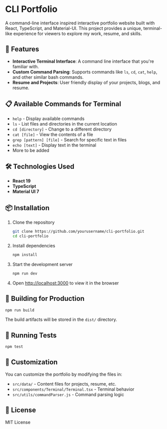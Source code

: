 # CLI Portfolio

A command-line interface inspired interactive portfolio website built with React, TypeScript, and Material-UI. This project provides a unique, terminal-like experience for viewers to explore my work, resume, and skills.

## 🚀 Features

- **Interactive Terminal Interface**: A command line interface that you're familiar with.
- **Custom Command Parsing**: Supports commands like `ls`, `cd`, `cat`, `help`, and other similar bash commands.
- **Resume and Projects**: User friendly display of your projects, blogs, and resume.

## 📋 Available Commands for Terminal

- `help` - Display available commands
- `ls` - List files and directories in the current location
- `cd [directory]` - Change to a different directory
- `cat [file]` - View the contents of a file
- `grep [pattern] [file]` - Search for specific text in files
- `echo [text]` - Display text in the terminal
- More to be added

## 🛠️ Technologies Used

- **React 19** 
- **TypeScript** 
- **Material UI 7** 

## 📦 Installation

1. Clone the repository
   ```bash
   git clone https://github.com/yourusername/cli-portfolio.git
   cd cli-portfolio
   ```

2. Install dependencies
   ```bash
   npm install
   ```

3. Start the development server
   ```bash
   npm run dev
   ```

4. Open [http://localhost:3000](http://localhost:3000) to view it in the browser

## 🔨 Building for Production

```bash
npm run build
```

The build artifacts will be stored in the `dist/` directory.

## 🧪 Running Tests

```bash
npm test
```

## 🎨 Customization

You can customize the portfolio by modifying the files in:
- `src/data/` - Content files for projects, resume, etc.
- `src/components/Terminal/Terminal.tsx` - Terminal behavior
- `src/utils/commandParser.js` - Command parsing logic

## 📝 License

MIT License
